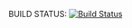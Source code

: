 BUILD STATUS:
[![Build Status](https://secure.travis-ci.org/<username>/<repo>.png)](https://github.com/sushant-axe/search_engine)
